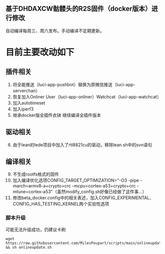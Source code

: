 ## 基于DHDAXCW骷髅头的R2S固件（docker版本）进行修改

自动编译每周三、周六发布。手动编译不定期更新。

# 目前主要改动如下

## 插件相关
1. 将全能推送（luci-app-pushbot）替换为原微信推送（luci-app-serverchan）
2. 恢复加入Onliner User（luci-app-onliner）Watchcat（luci-app-watchcat）
3. 加入autotimeset
4. 加入iperf3
5. 继承docker版全插件衣钵 继续编译全插件版本

## 驱动相关
6. 由于lean的lede项目中加入了rtl8821cu的驱动，移除lean.sh中的svn语句

## 编译相关
9. 不生成rootfs格式的固件
10. 加入编译优化选项CONFIG_TARGET_OPTIMIZATION="-O3 -pipe -march=armv8-a+crypto+crc -mcpu=cortex-a53+crypto+crc -mtune=cortex-a53"（虽然modify_config.sh好像已经做了这件事...）
11. 修改beta_docker.config中的相关表述，加入CONFIG_EXPERIMENTAL、CONFIG_HAS_TESTING_KERNEL两个实验性选项

### 脚本升级
可能无法升级成功，仍建议卡刷
```
wget https://raw.githubusercontent.com/MilesPoupart/scripts/main/onlineupdate.sh && sh onlineupdate.sh
```